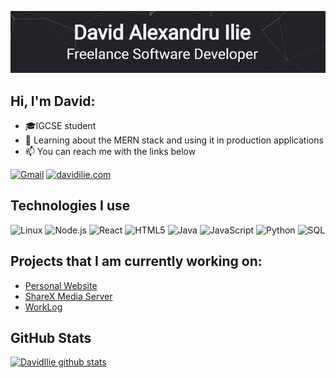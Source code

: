 [![Header](https://github.com/DavidIlie/DavidIlie/blob/main/profile_header.gif?raw=true)](https://davidilie.com)

## Hi, I'm David:

-   🎓IGCSE student
-   :test_tube: Learning about the MERN stack and using it in production applications
-   :mailbox: You can reach me with the links below

[![Gmail](https://img.shields.io/badge/-EMAIL-D14836?style=for-the-badge&logo=gmail&logoColor=white)](mailto:david@davidilie.com)
[![davidilie.com](https://img.shields.io/badge/-DAVIDILIE.COM-000000?style=for-the-badge&logo=react&logoColor=white)](https://davidilie.com/)

## Technologies I use

![Linux](https://img.shields.io/badge/-Linux-000000?style=flat&logo=linux&logoColor=FCC624)
![Node.js](https://img.shields.io/badge/-Node.js-000000?style=flat&logo=node.js&logoColor=339933)
![React](https://img.shields.io/badge/-React-000000?style=flat&logo=React&logoColor=61DAFB)
![HTML5](https://img.shields.io/badge/-HTML5-000000?style=flat&logo=html5)
![Java](https://img.shields.io/badge/-Java-000000?style=flat&logo=java)
![JavaScript](https://img.shields.io/badge/-JavaScript-000000?style=flat&logo=javascript)
![Python](https://img.shields.io/badge/-Python-000000?style=flat&logo=python)
![SQL](https://img.shields.io/badge/-SQL-000000?style=flat&logo=postgresql)

## Projects that I am currently working on:

-   [Personal Website](https://github.com/davidilie/davidilie.com)
-   [ShareX Media Server](https://github.com/davidilie/sharex-media-server)
-   [WorkLog](https://github.com/WorkLogES)

## GitHub Stats

[![DavidIlie github stats](https://github-readme-stats.vercel.app/api?username=DavidIlie&count_private=true&show_icons=true&title_color=fff&icon_color=79ff97&text_color=9f9f9f&bg_color=151515)](https://github.com/anuraghazra/github-readme-stats)
